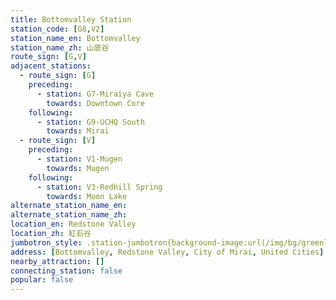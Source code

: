 ```yaml
---
title: Bottomvalley Station
station_code: [G8,V2]
station_name_en: Bottomvalley
station_name_zh: 山底谷
route_sign: [G,V]
adjacent_stations:
  - route_sign: [G]
    preceding:
      - station: G7-Miraiya Cave
        towards: Downtown Core
    following:
      - station: G9-UCHQ South
        towards: Mirai
  - route_sign: [V]
    preceding:
      - station: V1-Mugen
        towards: Mugen
    following:
      - station: V3-Redhill Spring
        towards: Moon Lake
alternate_station_name_en: 
alternate_station_name_zh: 
location_en: Redstone Valley
location_zh: 紅石谷
jumbotron_style: .station-jumbotron{background-image:url(/img/bg/greenline.png),url(/img/bg/victoryline.png);background-repeat:no-repeat;background-size:100% 10px;background-position:0 115px,0 145px}
address: [Bottomvalley, Redstone Valley, City of Mirai, United Cities]
nearby_attraction: []
connecting_station: false
popular: false
---
```


